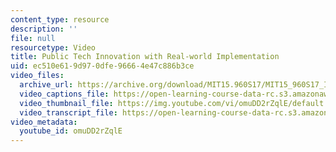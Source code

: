 ```yaml
---
content_type: resource
description: ''
file: null
resourcetype: Video
title: Public Tech Innovation with Real-world Implementation
uid: ec510e61-9d97-0dfe-9666-4e47c886b3ce
video_files:
  archive_url: https://archive.org/download/MIT15.960S17/MIT15_960S17_Interview_2_Idoia_300k.mp4
  video_captions_file: https://open-learning-course-data-rc.s3.amazonaws.com/15-960-new-executive-thinking-social-impact-technology-projects-fall-2017-spring-2018/3cc0916eb2ac5851813f8e7a58f4ae0d_omuDD2rZqlE.vtt
  video_thumbnail_file: https://img.youtube.com/vi/omuDD2rZqlE/default.jpg
  video_transcript_file: https://open-learning-course-data-rc.s3.amazonaws.com/15-960-new-executive-thinking-social-impact-technology-projects-fall-2017-spring-2018/98d60420c6341617f03819c16dc35dec_omuDD2rZqlE.pdf
video_metadata:
  youtube_id: omuDD2rZqlE
---
```

